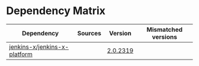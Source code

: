 # Dependency Matrix

Dependency | Sources | Version | Mismatched versions
---------- | ------- | ------- | -------------------
[jenkins-x/jenkins-x-platform](https://github.com/jenkins-x/jenkins-x-platform) |  | [2.0.2319](https://github.com/jenkins-x/jenkins-x-platform/releases/tag/v2.0.2319) | 
